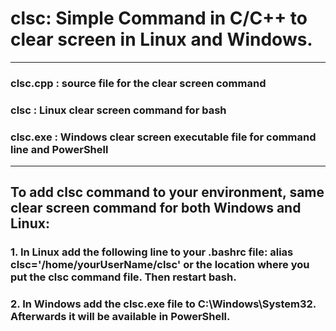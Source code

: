 # clsc: Simple Command in C/C++ to clear screen in Linux and Windows.
-------------------------------------------------------------------------
### clsc.cpp : source file for the clear screen command
### clsc     : Linux clear screen command for bash
### clsc.exe : Windows clear screen executable file for command line and PowerShell
-------------------------------------------------------------------------
## To add clsc command to your environment, same clear screen command for both Windows and Linux:
### 1. In Linux add the following line to your .bashrc file: alias clsc='/home/yourUserName/clsc' or the location where you put the clsc command file. Then restart bash.
### 2. In Windows add the clsc.exe file to C:\Windows\System32\. Afterwards it will be available in PowerShell.
